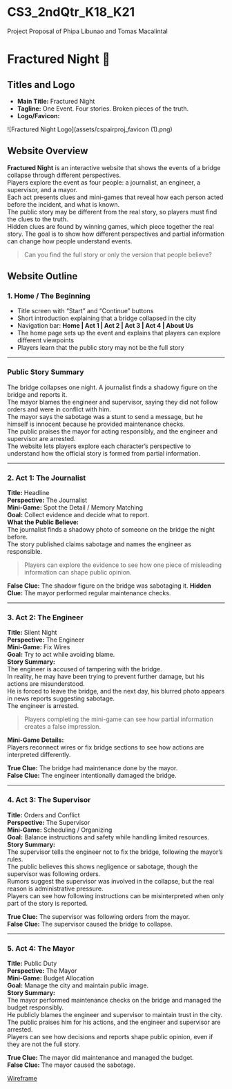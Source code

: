 # CS3_2ndQtr_K18_K21
Project Proposal of Phipa Libunao and Tomas Macalintal

# Fractured Night 🌚

## Titles and Logo
- **Main Title:** Fractured Night  
- **Tagline:** One Event. Four stories. Broken pieces of the truth.  
- **Logo/Favicon:**  

![Fractured Night Logo](assets/cspairproj_favicon (1).png)

## Website Overview
**Fractured Night** is an interactive website that shows the events of a bridge collapse through different perspectives.  
Players explore the event as four people: a journalist, an engineer, a supervisor, and a mayor.  
Each act presents clues and mini-games that reveal how each person acted before the incident, and what is known.  
The public story may be different from the real story, so players must find the clues to the truth.  
Hidden clues are found by winning games, which piece together the real story.
The goal is to show how different perspectives and partial information can change how people understand events.

> Can you find the full story or only the version that people believe?

## Website Outline

### 1. Home / The Beginning
- Title screen with “Start” and “Continue” buttons  
- Short introduction explaining that a bridge collapsed in the city  
- Navigation bar: **Home | Act 1 | Act 2 | Act 3 | Act 4 | About Us**  
- The home page sets up the event and explains that players can explore different viewpoints  
- Players learn that the public story may not be the full story

---

### Public Story Summary
The bridge collapses one night. A journalist finds a shadowy figure on the bridge and reports it.  
The mayor blames the engineer and supervisor, saying they did not follow orders and were in conflict with him.  
The mayor says the sabotage was a stunt to send a message, but he himself is innocent because he provided maintenance checks.  
The public praises the mayor for acting responsibly, and the engineer and supervisor are arrested.  
The website lets players explore each character’s perspective to understand how the official story is formed from partial information.

---

### 2. Act 1: The Journalist
**Title:** Headline  
**Perspective:** The Journalist  
**Mini-Game:** Spot the Detail / Memory Matching  
**Goal:** Collect evidence and decide what to report.  
**What the Public Believe:**  
The journalist finds a shadowy photo of someone on the bridge the night before.  
The story published claims sabotage and names the engineer as responsible.  

> Players can explore the evidence to see how one piece of misleading information can shape public opinion.

**False Clue:** The shadow figure on the bridge was sabotaging it.
**Hidden Clue:** The mayor performed regular maintenance checks.  

---

### 3. Act 2: The Engineer
**Title:** Silent Night  
**Perspective:** The Engineer  
**Mini-Game:** Fix Wires  
**Goal:** Try to act while avoiding blame.  
**Story Summary:**  
The engineer is accused of tampering with the bridge.  
In reality, he may have been trying to prevent further damage, but his actions are misunderstood.  
He is forced to leave the bridge, and the next day, his blurred photo appears in news reports suggesting sabotage.  
The engineer is arrested.

> Players completing the mini-game can see how partial information creates a false impression.  

**Mini-Game Details:**  
Players reconnect wires or fix bridge sections to see how actions are interpreted differently.  

**True Clue:** The bridge had maintenance done by the mayor.  
**False Clue:** The engineer intentionally damaged the bridge.

---

### 4. Act 3: The Supervisor
**Title:** Orders and Conflict  
**Perspective:** The Supervisor  
**Mini-Game:** Scheduling / Organizing  
**Goal:** Balance instructions and safety while handling limited resources.  
**Story Summary:**  
The supervisor tells the engineer not to fix the bridge, following the mayor’s rules.  
The public believes this shows negligence or sabotage, though the supervisor was following orders.  
Rumors suggest the supervisor was involved in the collapse, but the real reason is administrative pressure.  
Players can see how following instructions can be misinterpreted when only part of the story is reported.  

**True Clue:** The supervisor was following orders from the mayor.  
**False Clue:** The supervisor caused the bridge to collapse.

---

### 5. Act 4: The Mayor
**Title:** Public Duty  
**Perspective:** The Mayor  
**Mini-Game:** Budget Allocation  
**Goal:** Manage the city and maintain public image.  
**Story Summary:**  
The mayor performed maintenance checks on the bridge and managed the budget responsibly.  
He publicly blames the engineer and supervisor to maintain trust in the city.  
The public praises him for his actions, and the engineer and supervisor are arrested.  
Players can see how decisions and reports shape public opinion, even if they are not the full story.  

**True Clue:** The mayor did maintenance and managed the budget.  
**False Clue:** The mayor caused the sabotage.

[Wireframe](https://www.canva.com/design/DAG3Kq1fF2w/QB8ZXY0owkpqdNUfHf5pgw/edit?utm_content=DAG3Kq1fF2w&utm_campaign=designshare&utm_medium=link2&utm_source=sharebutton)
